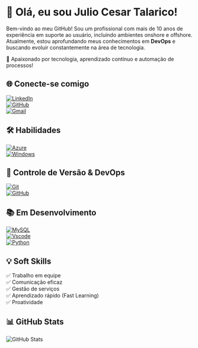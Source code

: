 # 👋 Olá, eu sou Julio Cesar Talarico!  
Bem-vindo ao meu GitHub! Sou um profissional com mais de 10 anos de experiência em suporte ao usuário, incluindo ambientes onshore e offshore. Atualmente, estou aprofundando meus conhecimentos em **DevOps** e buscando evoluir constantemente na área de tecnologia.  

🚀 Apaixonado por tecnologia, aprendizado contínuo e automação de processos!  

## 🌐 Conecte-se comigo  
[![LinkedIn](https://img.shields.io/badge/LinkedIn-0A66C2?style=flat-square&logo=linkedin&logoColor=white)](https://www.linkedin.com/in/julio-cesar-talarico-santana)  
[![GitHub](https://img.shields.io/badge/GitHub-181717?style=flat-square&logo=github&logoColor=white)](https://github.com/JulioTalarico)  
[![Gmail](https://img.shields.io/badge/Gmail-EA4335?style=flat-square&logo=gmail&logoColor=white)](mailto:seuemail@gmail.com)  

## 🛠️ Habilidades  
[![Azure](https://img.shields.io/badge/Azure-0078D4?style=flat-square&logo=microsoft-azure&logoColor=white)](https://azure.microsoft.com)  
[![Windows](https://img.shields.io/badge/Windows-0078D6?style=flat-square&logo=windows&logoColor=white)](https://www.microsoft.com/windows/)  

## 🔧 Controle de Versão & DevOps  
[![Git](https://img.shields.io/badge/GIT-F05032?style=flat-square&logo=git&logoColor=white)](https://git-scm.com/)  
[![GitHub](https://img.shields.io/badge/GitHub-181717?style=flat-square&logo=github&logoColor=white)](https://github.com/)  

## 📚 Em Desenvolvimento  
[![MySQL](https://img.shields.io/badge/MySQL-4479A1?style=flat-square&logo=mysql&logoColor=white)](https://www.mysql.com/)  
[![Vscode](https://img.shields.io/badge/Vscode-007ACC?style=flat-square&logo=visual-studio-code&logoColor=white)](https://code.visualstudio.com/)  
[![Python](https://img.shields.io/badge/Python-3776AB?style=flat-square&logo=python&logoColor=white)](https://www.python.org/)  

## 💡 Soft Skills  
✅ Trabalho em equipe  
✅ Comunicação eficaz  
✅ Gestão de serviços  
✅ Aprendizado rápido (Fast Learning)  
✅ Proatividade  

## 📊 GitHub Stats  
![GitHub Stats](https://github-readme-stats.vercel.app/api?username=JulioTalarico&show_icons=true&theme=tokyonight)  
